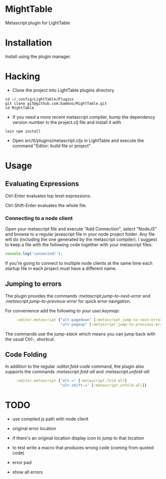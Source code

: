 # MightTable

Metascript plugin for LightTable

# Installation

Install using the plugin manager.

# Hacking

* Clone the project into LightTable plugins directory
```
cd ~/.config/LightTable/Plugins
git clone git@github.com:bamboo/MightTable.git
cd MightTable
```
* If you need a more recent metascript compiler, bump the dependency version number in the project.clj file and install it with
```
lein npm install
```
* Open src/lt/plugins/metascript.cljs in LightTable and execute the command "Editor: build file or project"

# Usage

## Evaluating Expressions

Ctrl-Enter evaluates top level expressions.

Ctrl-Shift-Enter evaluates the whole file.

### Connecting to a node client

Open your metascript file and execute "Add Connection", select "NodeJS" and browse to a regular javascript file in your node project folder. Any file will do (including the one generated by the metascript compiler). I suggest to keep a file with the following code together with your metascript files:

```javascript
console.log('connected!');
```

If you're going to connect to multiple node clients at the same time each startup file in each project must have a different name.

## Jumping to errors

The plugin provides the commands *:metascript.jump-to-next-error* and *:metascript.jump-to-previous-error* for quick error navigation.

For convenience add the following to your *user.keymap*:

```Clojure
     :editor.metascript {"alt-pagedown" [:metascript.jump-to-next-error]
                         "alt-pageup" [:metascript.jump-to-previous-error]}
```

The commands use the *jump-stack* which means you can jump back with the usual Ctrl-, shortcut.

## Code Folding

In addition to the regular *:editor.fold-code* command, the plugin also supports the commands *:metascript.fold-all* and *:metascript.unfold-all*:

```Clojure
     :editor.metascript {"alt-=" [:metascript.fold-all]
                         "alt-shift-=" [:metascript.unfold-all]}
```                         

# TODO

* use compiled js path with node client

* original error location
 * if there's an original location display icon to jump to that location
 * to test write a macro that produces wrong code (coming from quoted code)

* error pad
 * show all errors


